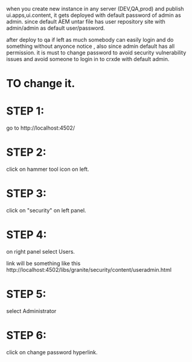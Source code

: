 when you create new instance in any server (DEV,QA,prod) and publish ui.apps,ui.content, it gets 
deployed with default password of admin as admin. since default AEM untar file has user repository site with
admin/admin as default user/password.

after deploy to qa if left as much somebody can easily login and do something without anyonce notice , also since
admin default has all permission. it is must to change password to avoid security vulnerability issues and avoid
someone to login in to crxde with default admin.


TO change it.
=============
STEP 1:
======
go to http://localhost:4502/

STEP 2:
=======
click on hammer tool icon on left.

STEP 3:
=======
click on "security" on left panel.

STEP 4:
=======
on right panel select Users.

link will be something like this http://localhost:4502/libs/granite/security/content/useradmin.html

STEP 5:
======
select Administrator

STEP 6:
=======
click on change password hyperlink.
